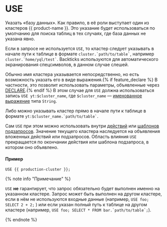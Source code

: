 # USE

Указать «базу данных». Как правило, в её роли выступает один из кластеров {{ product-name }}. Это указание будет использоваться по умолчанию для поиска таблиц в тех случаях, где база данных не указана явно.

Если в запросе не используется `USE`, то кластер следует указывать в начале пути к таблице в формате ``` cluster.`path/to/table` ```, например ``` cluster.`home/yql/test` ```. Backticks используются для автоматического экранирования спецсимволов, в данном случае слешей.

Обычно имя кластера указывается непосредственно, но есть возможность указать его в виде выражения.{% if feature_declare %} В частности, это позволит использовать параметры, объявленные через [DECLARE](declare.md).{% endif %} В этом случае для `USE` должна использоваться запись ```USE yt:$cluster_name```, где `$cluster_name` — [именованное выражение](expressions.md#named-nodes) типа `String`.

Либо можно указывать кластер прямо в начале пути к таблице в формате ``` yt:$cluster_name.`path/to/table` ```.

Сам `USE` при этом можно использовать внутри [действий](action.md) или [шаблонов подзапросов](subquery.md). Значение текущего кластера наследуется на объявления вложенных действий или подзапросов. Область влияния `USE` прекращается по окончании действия или шаблона подзапроса, в котором оно объявлено.

#### Пример

```yql
USE {{ production-cluster }};
```

{% note info "Примечание" %}

`USE` **не** гарантирует, что запрос обязательно будет выполнен именно на указанном кластере. Запрос может быть выполнен на другом кластере, если в нём не используются входные данные (например, `USE foo; SELECT 2 + 2;` ) или если указан полный путь к таблице на другом кластере (например, ```USE foo; SELECT * FROM bar.`path/to/table`;```).

{% endnote %}
